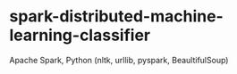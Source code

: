 # spark-distributed-machine-learning-classifier
Apache Spark, Python (nltk, urllib, pyspark, BeaultifulSoup)
